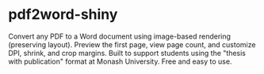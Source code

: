 # pdf2word-shiny
Convert any PDF to a Word document using image-based rendering (preserving layout). Preview the first page, view page count, and customize DPI, shrink, and crop margins. Built to support students using the "thesis with publication" format at Monash University. Free and easy to use.
